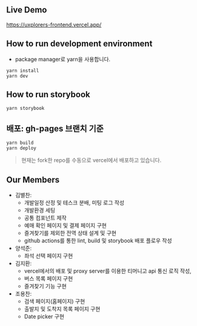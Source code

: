 ## Live Demo

https://uxplorers-frontend.vercel.app/

## How to run development environment

- package manager로 yarn을 사용합니다.

```shell
yarn install
yarn dev
```

## How to run storybook

```shell
yarn storybook
```

## 배포: gh-pages 브랜치 기준

```shell
yarn build
yarn deploy
```

> 현재는 fork한 repo를 수동으로 vercel에서 배포하고 있습니다.

## Our Members

- 김별찬:
  - 개발일정 산정 및 테스크 분배, 미팅 로그 작성
  - 개발환경 세팅
  - 공통 컴포넌트 제작
  - 예매 확인 페이지 및 결제 페이지 구현
  - 즐겨찾기를 제외한 전역 상태 설계 및 구현
  - github actions를 통한 lint, build 및 storybook 배포 플로우 작성
- 양석준:
  - 좌석 선택 페이지 구현
- 김지환:
  - vercel에서의 배포 및 proxy server를 이용한 티머니고 api 통신 로직 작성,
  - 버스 목록 페이지 구현
  - 즐겨찾기 기능 구현
- 조용찬:
  - 검색 페이지(홈페이지) 구현
  - 출발지 및 도착지 목록 페이지 구현
  - Date picker 구현
